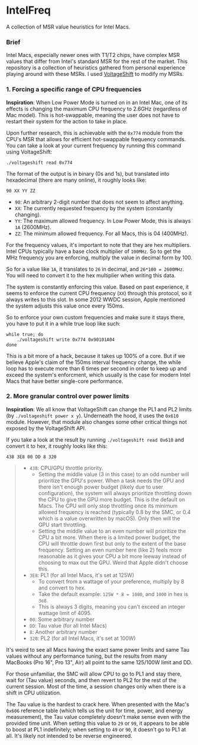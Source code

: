 # IntelFreq
A collection of MSR value heuristics for Intel Macs. 

### Brief
Intel Macs, especially newer ones with T1/T2 chips, have complex MSR values that differ from Intel's standard MSR for the rest of the market. This repository is a collection of heuristics gathered from personal experience playing around with these MSRs. I used [VoltageShift](https://github.com/sicreative/voltageshift) to modify my MSRs. 

### 1. Forcing a specific range of CPU frequencies
**Inspiration**: When Low Power Mode is turned on in an Intel Mac, one of its effects is changing the maximum CPU frequency to 2.6GHz (regardless of Mac model). This is hot-swappable, meaning the user does not have to restart their system for the action to take in place. 

Upon further research, this is achievable with the `0x774` module from the CPU's MSR that allows for efficient hot-swappable frequency commands. You can take a look at your current frequency by running this command using VoltageShift: 

```
./voltageshift read 0x774
```

The format of the output is in binary (0s and 1s), but translated into hexadecimal (there are many online), it roughly looks like: 

```
90 XX YY ZZ
```
- `90`: An arbitrary 2-digit number that does not seem to affect anything. 
- `XX`: The currently requested frequency by the system (constantly changing).
- `YY`: The maximum allowed frequency. In Low Power Mode, this is always `1A` (2600MHz). 
- `ZZ`: The minimum allowed frequency. For all Macs, this is 04 (400MHz). 

For the frequency values, it's important to note that they are hex multipliers. Intel CPUs typically have a base clock multiplier of `100MHz`. So to get the MHz frequency you are enforcing, multiply the value in decimal form by 100. 

So for a value like `1A`, it translates to `26` in decimal, and `26*100 = 2600MHz`. You will need to convert it to the hex multiplier when writing this data. 

The system is constantly enforcing this value. Based on past experience, it seems to enforce the current CPU frequency (`XX`) through this protocol, so it always writes to this slot. In some 2012 WWDC session, Apple mentioned the system adjusts this value once every 150ms. 

So to enforce your own custom frequencies and make sure it stays there, you have to put it in a while true loop like such: 

```
while true; do
    ./voltageshift write 0x774 0x90101A04
done
```

This is a bit more of a hack, because it takes up 100% of a core. But if we believe Apple's claim of the 150ms interval frequency change, the while loop has to execute more than 6 times per second in order to keep up and exceed the system's enforcment, which usually is the case for modern Intel Macs that have better single-core performance. 

### 2. More granular control over power limits
**Inspiration**: We all know that VoltageShift can change the PL1 and PL2 limits (by `./voltageshift power x y`). Underneath the hood, it uses the `0x610` module. However, that module also changes some other critical things not exposed by the VoltageShift API. 

If you take a look at the result by running `./voltageshift read 0x610` and convert it to hex, it roughly looks like this: 

```
438 3E8 00 DD 8 320
```

> - `438`: CPU/GPU throttle priority.
>     - Setting the middle value (3 in this case) to an odd number will prioritize the GPU's power. When a task needs the GPU and there isn't enough power budget (likely due to user configuration), the system will always prioritize throttling down the CPU to give the GPU more budget. This is the default on Macs. The CPU will only stop throttling once its minimum allowed frequency is reached (typically 0.8 by the SMC, or 0.4 which is a value overwritten by macOS). Only then will the GPU start throttling.
>     - Setting the middle value to an even number will prioritize the CPU a bit more. When there is a limited power budget, the CPU will throttle down first but only to the extent of the base frequency. Setting an even number here (like 2) feels more reasonable as it gives your CPU a bit more leeway instead of choosing to max out the GPU. Weird that Apple didn't choose this. 
> - `3E8`: PL1 (for all Intel Macs, it's set at 125W)
>     - To convert from a wattage of your preference, multiply by 8 and convert to hex.
>     - Take the default example: `125W * 8 = 1000`, and `1000` in hex is `3e8`. 
>     - This is always 3 digits, meaning you can't exceed an integer wattage limit of 4095. 
> - `00`: Some arbitrary number
> - `DD`: Tau value (for all Intel Macs)
> - `8`: Another arbitrary number
> - `320`: PL2 (for all Intel Macs, it's set at 100W)

It's weird to see all Macs having the exact same power limits and same Tau values without any performance tuning, but the results from many MacBooks (Pro 16", Pro 13", Air) all point to the same 125/100W limit and DD. 

For those unfamiliar, the SMC will allow CPU to go to PL1 and stay there, wait for (Tau value) seconds, and then revert to PL2 for the rest of the current session. Most of the time, a session changes only when there is a shift in CPU utilization. 

The Tau value is the hardest to crack here. When presented with the Mac's `0x606` reference table (which tells us the unit for time, power, and energy measurement), the Tau value completely doesn't make sense even with the provided time unit. When setting this value to `29` or `99`, it appears to be able to boost at PL1 indefinitely; when setting to `49` or `90`, it doesn't go to PL1 at all. It's likely not intended to be reverse engineered. 

